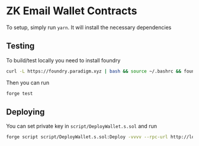 # ZK Email Wallet Contracts

To setup, simply run `yarn`. It will install the necessary dependencies


## Testing

To build/test locally you need to install foundry

```bash
curl -L https://foundry.paradigm.xyz | bash && source ~/.bashrc && foundryup
```

Then you can run
```bash
forge test
```


## Deploying

You can set private key in `script/DeployWallet.s.sol` and run

```bash
forge script script/DeployWallet.s.sol:Deploy -vvvv --rpc-url http://localhost:8545 
```
